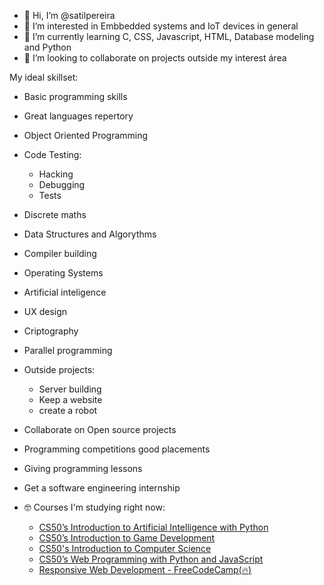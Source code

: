 - 👋 Hi, I’m @satilpereira
- 👀 I’m interested in Embbedded systems and IoT devices in general
- 🌱 I’m currently learning C, CSS, Javascript, HTML, Database modeling and Python
- 💞️ I’m looking to collaborate on projects outside my interest área

My ideal skillset:
  - Basic programming skills
  - Great languages repertory
  - Object Oriented Programming
  - Code Testing:
    - Hacking
    - Debugging
    - Tests
  - Discrete maths
  - Data Structures and Algorythms
  - Compiler building
  - Operating Systems
  - Artificial inteligence
  - UX design
  - Criptography
  - Parallel programming
  - Outside projects:
    - Server building
    - Keep a website
    - create a robot
  - Collaborate on Open source projects
  - Programming competitions good placements
  - Giving programming lessons
  - Get a software engineering internship

- 🤓 Courses I'm studying right now:
  - [CS50’s Introduction to Artificial Intelligence with Python](https://cs50.harvard.edu/ai/2020)
  - [CS50’s Introduction to Game Development](https://cs50.harvard.edu/games/2018/)
  - [CS50's Introduction to Computer Science](https://cs50.harvard.edu/x/2022/)
  - [CS50’s Web Programming with Python and JavaScript](https://cs50.harvard.edu/web/2020/)
  - [Responsive Web Development - FreeCodeCamp(:fire:)](https://www.freecodecamp.org/learn/responsive-web-design/#basic-html-and-html5)
<!---
satilpereira/satilpereira is a ✨ special ✨ repository because its `README.md` (this file) appears on your GitHub profile.
You can click the Preview link to take a look at your changes.
--->
